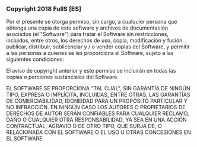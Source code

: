 ### Copyright 2018 FullS [ES]

Por el presente se otorga permiso, sin cargo, a cualquier persona que obtenga una copia de este software y archivos de documentación asociados (el "Software") para tratar el Software sin restricciones, incluidos, entre otros, los derechos de uso, copia, modificación y fusión. , publicar, distribuir, sublicenciar y / o vender copias del Software, y permitir a las personas a quienes se les proporciona el Software, sujeto a las siguientes condiciones:

El aviso de copyright anterior y este permiso se incluirán en todas las copias o porciones sustanciales del Software.

EL SOFTWARE SE PROPORCIONA "TAL CUAL", SIN GARANTÍA DE NINGÚN TIPO, EXPRESA O IMPLÍCITA, INCLUIDAS, ENTRE OTRAS, LAS GARANTÍAS DE COMERCIABILIDAD, IDONEIDAD PARA UN PROPÓSITO PARTICULAR Y NO INFRACCIÓN. EN NINGÚN CASO LOS AUTORES O PROPIETARIOS DE DERECHOS DE AUTOR SERÁN CONFIABLES PARA CUALQUIER RECLAMO, DAÑO O CUALQUIER OTRA RESPONSABILIDAD, YA SEA EN UNA ACCIÓN CONTRACTUAL, AGRAVIO O DE OTRO TIPO, QUE SURJA DE, O RELACIONADA CON EL SOFTWARE O EL USO U OTRAS CONCESIONES EN EL SOFTWARE.